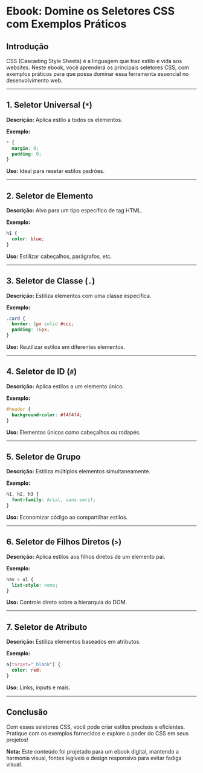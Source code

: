 # Ebook: Domine os Seletores CSS com Exemplos Práticos

## Introdução
CSS (Cascading Style Sheets) é a linguagem que traz estilo e vida aos websites. Neste ebook, você aprenderá os principais seletores CSS, com exemplos práticos para que possa dominar essa ferramenta essencial no desenvolvimento web.

---

## 1. Seletor Universal (`*`)
**Descrição:** Aplica estilo a todos os elementos.

**Exemplo:**
```css
* {
  margin: 0;
  padding: 0;
}
```
**Uso:** Ideal para resetar estilos padrões.

---

## 2. Seletor de Elemento
**Descrição:** Alvo para um tipo específico de tag HTML.

**Exemplo:**
```css
h1 {
  color: blue;
}
```
**Uso:** Estilizar cabeçalhos, parágrafos, etc.

---

## 3. Seletor de Classe (`.`)
**Descrição:** Estiliza elementos com uma classe específica.

**Exemplo:**
```css
.card {
  border: 1px solid #ccc;
  padding: 16px;
}
```
**Uso:** Reutilizar estilos em diferentes elementos.

---

## 4. Seletor de ID (`#`)
**Descrição:** Aplica estilos a um elemento único.

**Exemplo:**
```css
#header {
  background-color: #f4f4f4;
}
```
**Uso:** Elementos únicos como cabeçalhos ou rodapés.

---

## 5. Seletor de Grupo
**Descrição:** Estiliza múltiplos elementos simultaneamente.

**Exemplo:**
```css
h1, h2, h3 {
  font-family: Arial, sans-serif;
}
```
**Uso:** Economizar código ao compartilhar estilos.

---

## 6. Seletor de Filhos Diretos (`>`)
**Descrição:** Aplica estilos aos filhos diretos de um elemento pai.

**Exemplo:**
```css
nav > ul {
  list-style: none;
}
```
**Uso:** Controle direto sobre a hierarquia do DOM.

---

## 7. Seletor de Atributo
**Descrição:** Estiliza elementos baseados em atributos.

**Exemplo:**
```css
a[target="_blank"] {
  color: red;
}
```
**Uso:** Links, inputs e mais.

---

## Conclusão
Com esses seletores CSS, você pode criar estilos precisos e eficientes. Pratique com os exemplos fornecidos e explore o poder do CSS em seus projetos!

**Nota:** Este conteúdo foi projetado para um ebook digital, mantendo a harmonia visual, fontes legíveis e design responsivo para evitar fadiga visual.

